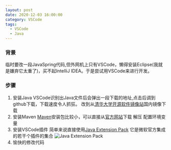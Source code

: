 ```yaml
---
layout: post
date: 2020-12-03 16:00:00
category: VSCode
tags:
  - VSCode
  - Java
---
```


### 背景
临时要改一段JavaSpring代码,但外网机上只有VSCode，懒得安装Eclipse(我就是嫌弃它太重了)，买不起IntelliJ IDEA。于是尝试用VSCode来进行开发。
### 步骤
1. 安装Java
   VSCode识别出Java文件后会弹出一段下载的地址,点击后调到github下载，下载速度令人抓狂。
   改到从[清华大学开源软件镜像站](https://mirrors.tuna.tsinghua.edu.cn/AdoptOpenJDK/)国内镜像下载
2. 安装Maven
   [Maven](https://www.runoob.com/maven/maven-tutorial.html)安装包比较小，可以直接从[官方网站](http://maven.apache.org/download.cgi)下载
   解压 配置环境变量
3. 安装VSCode插件
   简单来说直接使用[Java Extension Pack](https://marketplace.visualstudio.com/items?itemName=vscjava.vscode-java-pack)
   它是微软官方集成的若干个插件的集合
   ![Java Extension Pack](https://run-dream.github.io/img/post/vscode-java-pack.png)
4. 愉快的修改代码